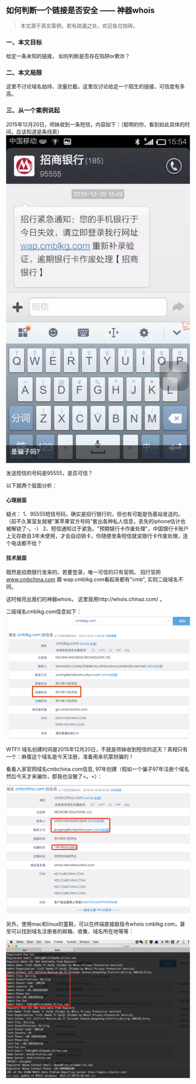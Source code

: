 ## 如何判断一个链接是否安全 —— 神器whois
> 本文源于真实案例，若有疏漏之处，欢迎各位拍砖。 

### 一、本文目标
给定一条未知的链接， 如何判断是否存在陷阱or欺诈？

### 二、本文局限
这里不讨论域名劫持、流量拦截，这里仅讨论给定一个陌生的链接，可信度有多高。

### 三、从一个案例说起

2015年12月20日，师妹收到一条短信，内容如下：（聪明的你，看到如此具体的时间，应该知道是条线索）
![](https://github.com/ouyongchu/dark-tricks/blob/master/images/message.JPG)

发送短信的号码是95555，是否可信？

以下就两个层面分析：

#### 心理层面
疑点：
1、95555短信号码，确实是招行银行的，但也有可能是伪基站发送的。（前不久某室友就被"某苹果官方号码"套出各种私人信息，丢失的iphone估计也被解锁了-。-）
2、短信通知过于紧急。"预期银行卡作废处理"，中国银行卡账户上无存款且3年未使用，才会自动销卡，你随便发条短信就说银行卡作废处理，连个电话都不给？

#### 技术层面

既然是招商银行发来的，若要登录，唯一可信的只有官网。
招行官网 www.cmbchina.com 跟 wap.cmblkg.com看起来都有"cmb", 实则二级域名不同。

这时候亮出我们的神器whois， 这里我用http://whois.chinaz.com/ 。

二级域名cmblkg.com信息如下：
![](https://raw.githubusercontent.com/ouyongchu/dark-tricks/master/images/cmblkg.com.png)


WTF!! 域名创建时间是2015年12月20日，不就是师妹收到短信的这天？真相只有一个：麻蛋这个域名是今天注册，准备用来坑蒙拐骗的！

看看人家官网域名cmbchina.com信息, 97年创建（假如一个骗子97年注册个域名然后今天才来骗你，那我也没辙了=。=）：

![](https://raw.githubusercontent.com/ouyongchu/dark-tricks/master/images/cmbchina.com.jpg)


另外，使用mac和linux的童鞋，可以在终端直接敲指令whois cmblkg.com，甚至可以找到域名注册者的邮箱、收集、域名所在地等等：

![](https://raw.githubusercontent.com/ouyongchu/dark-tricks/master/images/whois.jpg)
